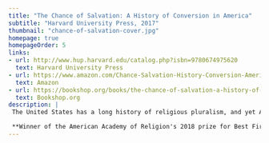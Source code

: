 ```yaml
---
title: "The Chance of Salvation: A History of Conversion in America"
subtitle: "Harvard University Press, 2017"
thumbnail: "chance-of-salvation-cover.jpg"
homepage: true
homepageOrder: 5
links:
- url: http://www.hup.harvard.edu/catalog.php?isbn=9780674975620
  text: Harvard University Press
- url: https://www.amazon.com/Chance-Salvation-History-Conversion-America/dp/0674975626/ref=as_li_ss_tl?s=books&ie=UTF8&qid=1490978609&sr=1-1&linkCode=ll1&tag=backwardglance-20&linkId=7f7a7942a1a57644b1148d412c367aec
  text: Amazon
- url: https://bookshop.org/books/the-chance-of-salvation-a-history-of-conversion-in-america/9780674975620
  text: Bookshop.org
description: |
 The United States has a long history of religious pluralism, and yet Americans have often thought that people’s faith determines their eternal destinies. The result is that Americans switch religions more often than any other nation. _The Chance of Salvation_ traces the history of the distinctively American idea that religion is a matter of individual choice.

 **Winner of the American Academy of Religion's 2018 prize for Best First Book in the History of Religions**: "Mullen takes a common trope about American religions—that they are about conversion and choice—and deploys it in astonishingly illuminating ways across the breadth of religious traditions. … Mullen clearly and convincingly demonstrates how pressures to convert changed the foundations of American religions. … This book is innovative, accessible, highly teachable, wise and mature."
---
```

